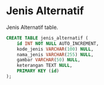 # Jenis Alternatif
Jenis Alternatif table.

```sql
CREATE TABLE jenis_alternatif (
	id INT NOT NULL AUTO_INCREMENT,
	kode_jenis VARCHAR(100) NULL,
	nama_jenis VARCHAR(255) NULL,
	gambar VARCHAR(50) NULL,
    keterangan TEXT NULL,
	PRIMARY KEY (id)
);
```

